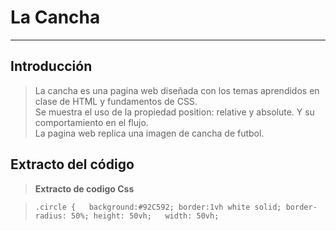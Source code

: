 # La Cancha
---
## Introducción

>La cancha es una pagina web diseñada con los temas aprendidos en clase
de HTML y fundamentos de CSS.  
Se muestra el uso de la propiedad position: relative y absolute. Y su comportamiento en el
flujo.  
La pagina web replica una imagen de cancha de futbol.

## Extracto del código  
>**Extracto de codigo Css**

>`.circle {  
 background:#92C592;
 border:1vh white solid;
 border-radius: 50%;
 height: 50vh;  
 width: 50vh;`    

